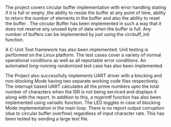 
  The project covers circular buffer implementation with error handling stating if it is full or empty ,the ability to resize the buffer at any point of time, ability to return the number of elements in the buffer and also the ability to reset the buffer . The circular Buffer has been implemented in such a way that it does not reserve any unused byte of data when the buffer is full. Any number of buffers can be implemented by just using the circbuff_init function.
  
  A C-Unit Test framework  has also been implemented. Unit testing is performed on the Linux platform. The test cases cover a variety of normal operational conditions as well as all reportable error conditions. An automated long-running randomized test case has also been implemented.
  
  The Project also successfully implements UART driver with a blocking and non-blocking Mode having two separate working code files respectively. The interrupt based UART calculates all the prime numbers upto the total number of characters when the ISR is not being serviced and displays it along with the report. In addition to this, a myprintf function has also been implemented using variadic function. The LED toggles in case of blocking Mode implementation in the main loop. There is no report output corruption (due to circular buffer overflow) regardless of input character rate. This has been tested by sending a large text file.
